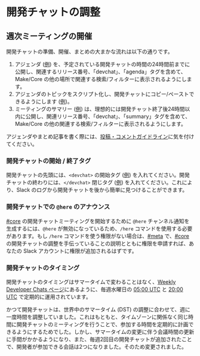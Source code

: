 <!--
# Coordinating Devchat
-->

# 開発チャットの調整

<!--
## Running Weekly Meetings
-->

## 週次ミーティングの開催

<!--
The general flow of preparing for, hosting, and summarizing devchats is as follows:
-->

開発チャットの準備、開催、まとめの大まかな流れは以下の通りです。

<!--
1.  Publish an agenda ([example](https://make.wordpress.org/core/2019/08/14/dev-chat-agenda-august-14/)) at least 24 hours before the scheduled devchat time and including the relevant release number, “devchat”, and “agenda” tags to ensure it appears in relevant searches/filters elsewhere on Make/Core.
2.  Script your agenda topics so you can copy/paste into devchat ([example](https://make.wordpress.org/core/files/2020/08/devchat_script.txt)).
3.  Publish meeting summary ([example](https://make.wordpress.org/core/2018/10/10/dev-chat-summary-october-10-5-0-week-2/)) ideally within 24 hours after the completion of devchat and including the relevant release number, “devchat”, and “summary” tags to ensure it appears in relevant searches/filters elsewhere on Make/Core.
-->

1.  アジェンダ ([例](https://make.wordpress.org/core/2019/08/14/dev-chat-agenda-august-14/)) を、予定されている開発チャットの時間の24時間前までに公開し、関連するリリース番号、「devchat」、「agenda」タグを含めて、Make/Core の他の場所で関連する検索/フィルターに表示されるようにします。
2.  アジェンダのトピックをスクリプト化し、開発チャットにコピー/ペーストできるようにします ([例](https://make.wordpress.org/core/files/2020/08/devchat_script.txt))。
3.  ミーティングのサマリー ([例](https://make.wordpress.org/core/2018/10/10/dev-chat-summary-october-10-5-0-week-2/)) は、理想的には開発チャット終了後24時間以内に公開し、関連リリース番号、「devchat」、「summary」タグを含めて、Make/Core の他の関連する検索/フィルターに表示されるようにします。

<!--
As you’re writing agenda and summary posts, keep in mind the [Post & Comment Guidelines](https://make.wordpress.org/core/handbook/best-practices/post-comment-guidelines/).
-->

アジェンダやまとめ記事を書く際には、[投稿・コメントガイドライン](https://make.wordpress.org/core/handbook/best-practices/post-comment-guidelines/)に気を付けてください。

<!--
### Devchat opening / closing tags
-->

### 開発チャットの開始 / 終了タグ

<!--
At the beginning of devchat, include a `<devchat>` opening tag ([example](https://wordpress.slack.com/archives/C02RQBWTW/p1594238418128700)). At the end of devchat, include a `</devchat>` closing tag ([example](https://wordpress.slack.com/archives/C02RQBWTW/p1594241878194300)). This makes it easier to find the devchat afterwards in the Slack logs.
-->

開発チャットの先頭には、`<devchat>` の開始タグ ([例](https://wordpress.slack.com/archives/C02RQBWTW/p1594238418128700)) を入れてください。開発チャットの終わりには、`</devchat>` 閉じタグ ([例](https://wordpress.slack.com/archives/C02RQBWTW/p1594241878194300)) を入れてください。これにより、Slack のログから開発チャットを後から簡単に見つけることができます。

<!--
### Devchat `@here` announcement
-->

### 開発チャットでの `@here` のアナウンス

<!--
In order to generate the `@here` channel notification to start the devchat meeting in [#core](https://wordpress.slack.com/archives/C02RQBWTW), you’ll need to use the `/here` command as `@here` has been disabled. If you do not have the access to use the `/here` command, then ask for the ability in [#meta](https://wordpress.slack.com/archives/C02QB8GMM) with an explanation that you’re helping coordinate devchat in [#core](https://wordpress.slack.com/archives/C02RQBWTW) and access should be added to your Slack account.
-->

[#core](https://wordpress.slack.com/archives/C02RQBWTW) の開発チャットミーティングを開始するために `@here` チャンネル通知を生成するには、`@here` が無効になっているため、`/here` コマンドを使用する必要があります。もし `/here` コマンドを使う権限がない場合は、[#meta](https://wordpress.slack.com/archives/C02QB8GMM) で、[#core](https://wordpress.slack.com/archives/C02RQBWTW) の開発チャットの調整を手伝っていることの説明とともに権限を申請すれば、あなたの Slack アカウントに権限が追加されるはずです。

<!--
### Devchat timing
-->

### 開発チャットのタイミング

<!--
Devchat’s timing doesn’t change with DST and it operates regularly at [05:00 UTC](https://time.is/0500_in_UTC) and [20:00 UTC](http://time.is/2000_in_UTC) on Wednesdays as noted on the [Weekly Developer Chats page](https://make.wordpress.org/core/weekly-developer-chats/).
-->

開発チャットのタイミングはサマータイムで変わることはなく、[Weekly Developer Chats ページ](https://make.wordpress.org/core/weekly-developer-chats/)にあるように、毎週水曜日の [05:00 UTC](https://time.is/0500_in_UTC) と [20:00 UTC](http://time.is/2000_in_UTC) で定期的に運用されています。

<!--
Devchat used to be once a week and its time would adjust as Daylight Saving Time (DST) adjusted around the world. This was originally desired as a way to keep the devchat meeting at the same time across timezones to allow folks to regularly plan on when to attend. However, the process for updating the meeting time as DST changed became more time-intensive than desired and with the addition of a second devchat each week there are now two conversations that folks can attend. With that, the change was made.
-->

かつて開発チャットは、世界中のサマータイム (DST) の調整に合わせて、週に一度時間を調整していました。これはもともと、タイムゾーンに関係なく同じ時間に開発チャットのミーティングを行うことで、参加する時間を定期的に計画できるようにするためでした。しかし、サマータイムの変更に伴う会議時間の更新に手間がかかるようになり、また、毎週2回目の開発チャットが追加されたことで、開発者が参加できる会話は2つになりました。そのため変更されました。
